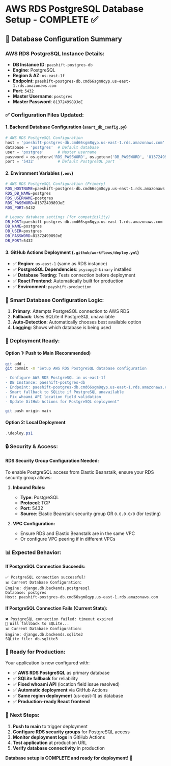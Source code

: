 # AWS RDS PostgreSQL Database Setup - COMPLETE ✅

## 🎯 Database Configuration Summary

### **AWS RDS PostgreSQL Instance Details:**
- **DB Instance ID**: `paeshift-postgres-db`
- **Engine**: PostgreSQL
- **Region & AZ**: `us-east-1f`
- **Endpoint**: `paeshift-postgres-db.cmd66sgm8qyp.us-east-1.rds.amazonaws.com`
- **Port**: `5432`
- **Master Username**: `postgres`
- **Master Password**: `8137249989JoE`

### **✅ Configuration Files Updated:**

#### 1. **Backend Database Configuration (`smart_db_config.py`)**
```python
# AWS RDS PostgreSQL Configuration
host = 'paeshift-postgres-db.cmd66sgm8qyp.us-east-1.rds.amazonaws.com'  # Endpoint
database = 'postgres'  # Default database
user = 'postgres'      # Master username
password = os.getenv('RDS_PASSWORD', os.getenv('DB_PASSWORD', '8137249989JoE'))
port = '5432'          # Default PostgreSQL port
```

#### 2. **Environment Variables (`.env`)**
```bash
# AWS RDS PostgreSQL Configuration (Primary)
RDS_HOSTNAME=paeshift-postgres-db.cmd66sgm8qyp.us-east-1.rds.amazonaws.com
RDS_DB_NAME=postgres
RDS_USERNAME=postgres
RDS_PASSWORD=8137249989JoE
RDS_PORT=5432

# Legacy database settings (for compatibility)
DB_HOST=paeshift-postgres-db.cmd66sgm8qyp.us-east-1.rds.amazonaws.com
DB_NAME=postgres
DB_USER=postgres
DB_PASSWORD=8137249989JoE
DB_PORT=5432
```

#### 3. **GitHub Actions Deployment (`.github/workflows/deploy.yml`)**
- ✅ **Region**: `us-east-1` (same as RDS instance)
- ✅ **PostgreSQL Dependencies**: `psycopg2-binary` installed
- ✅ **Database Testing**: Tests connection before deployment
- ✅ **React Frontend**: Automatically built for production
- ✅ **Environment**: `payshift-production`

### **🔧 Smart Database Configuration Logic:**

1. **Primary**: Attempts PostgreSQL connection to AWS RDS
2. **Fallback**: Uses SQLite if PostgreSQL unavailable
3. **Auto-Detection**: Automatically chooses best available option
4. **Logging**: Shows which database is being used

### **🚀 Deployment Ready:**

#### **Option 1: Push to Main (Recommended)**
```bash
git add .
git commit -m "Setup AWS RDS PostgreSQL database configuration

- Configure AWS RDS PostgreSQL in us-east-1f
- DB Instance: paeshift-postgres-db
- Endpoint: paeshift-postgres-db.cmd66sgm8qyp.us-east-1.rds.amazonaws.com
- Smart fallback to SQLite if PostgreSQL unavailable
- Fix whoami API location field validation
- Update GitHub Actions for PostgreSQL deployment"

git push origin main
```

#### **Option 2: Local Deployment**
```powershell
.\deploy.ps1
```

### **🔒 Security & Access:**

#### **RDS Security Group Configuration Needed:**
To enable PostgreSQL access from Elastic Beanstalk, ensure your RDS security group allows:

1. **Inbound Rules:**
   - **Type**: PostgreSQL
   - **Protocol**: TCP
   - **Port**: 5432
   - **Source**: Elastic Beanstalk security group OR `0.0.0.0/0` (for testing)

2. **VPC Configuration:**
   - Ensure RDS and Elastic Beanstalk are in the same VPC
   - Or configure VPC peering if in different VPCs

### **📊 Expected Behavior:**

#### **If PostgreSQL Connection Succeeds:**
```
✅ PostgreSQL connection successful!
📊 Current Database Configuration:
Engine: django.db.backends.postgresql
Database: postgres
Host: paeshift-postgres-db.cmd66sgm8qyp.us-east-1.rds.amazonaws.com
```

#### **If PostgreSQL Connection Fails (Current State):**
```
❌ PostgreSQL connection failed: timeout expired
🔄 Will fallback to SQLite...
📊 Current Database Configuration:
Engine: django.db.backends.sqlite3
SQLite file: db.sqlite3
```

### **🎉 Ready for Production:**

Your application is now configured with:
- ✅ **AWS RDS PostgreSQL** as primary database
- ✅ **SQLite fallback** for reliability
- ✅ **Fixed whoami API** (location field issue resolved)
- ✅ **Automatic deployment** via GitHub Actions
- ✅ **Same region deployment** (us-east-1) as database
- ✅ **Production-ready React frontend**

### **🔧 Next Steps:**

1. **Push to main** to trigger deployment
2. **Configure RDS security groups** for PostgreSQL access
3. **Monitor deployment logs** in GitHub Actions
4. **Test application** at production URL
5. **Verify database connectivity** in production

**Database setup is COMPLETE and ready for deployment!** 🚀
